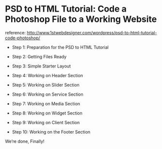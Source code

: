 PSD to HTML Tutorial: Code a Photoshop File to a Working Website
====================
reference: http://www.1stwebdesigner.com/wordpress/psd-to-html-tutorial-code-photoshop/

- Step 1: Preparation for the PSD to HTML Tutorial

- Step 2: Getting Files Ready

- Step 3: Simple Starter Layout

- Step 4: Working on Header Section

- Step 5: Working on Slider Section

- Step 6: Working on Service Section

- Step 7: Working on Media Section

- Step 8: Working on Widget Section

- Step 9: Working on Client Section

- Step 10: Working on the Footer Section

We’re done, Finally!
